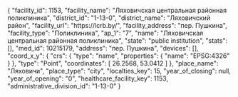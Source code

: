 {
    "facility_id": 1153,
    "facility_name": "Ляховичская центральная районная поликлиника",
    "district_id": "1-13-0",
    "district_name": "Ляховичский район",
    "facility_url": "https:\/\/lcrb.by\/",
    "facility_address": "пер. Пушкина",
    "facility_type": "Поликлиника",
    "ap_1": "7",
    "name": "Ляховичская центральная районная поликлиника",
    "state": "public institution",
    "stats": [],
    "med_id": 10215179,
    "address": "пер. Пушкина",
    "devices": [],
    "coord_x_y": {
        "crs": {
            "type": "name",
            "properties": {
                "name": "EPSG:4326"
            }
        },
        "type": "Point",
        "coordinates": [
            26.2568,
            53.0412
        ]
    },
    "place_name": "Ляховичи",
    "place_type": "city",
    "localties_key": 15,
    "year_of_closing": null,
    "year_of_opening": "0",
    "healthcare_facility_key": 1153,
    "administrative_division_id": "1-13-0"
}